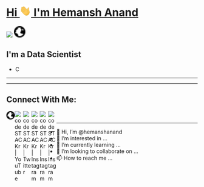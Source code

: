 # [Hi <img src="https://raw.githubusercontent.com/ABSphreak/ABSphreak/master/gifs/Hi.gif" width="30px"> I'm Hemansh Anand][website]
<!-- [<img height="30" src="https://img.shields.io/badge/twitter-%231DA1F2.svg?&style=for-the-badge&logo=twitter&logoColor=white" />][twitter] -->
<!-- [<img height="30" src = "https://img.shields.io/badge/Youtube-%23E4405F.svg?&style=for-the-badge&logo=Youtube&logoColor=white">][Youtube]  -->
[<img height="30" src="https://img.shields.io/badge/LinkedIn-0077B5?style=for-the-badge&logo=linkedin&logoColor=white" />][linkedin]
[<img height="30" src="https://raw.githubusercontent.com/iconic/open-iconic/master/svg/globe.svg" />][website]

## I'm a Data Scientist

- C

---




[twitter]: https://twitter.com/python_engineer
[youtube]: http://youtube.com/c/pythonengineer
[website]: https://www.python-engineer.com/
[devto]: https://dev.to/python_engineer
[instagram]: https://www.instagram.com/patloeber/
[discord]: https://discord.gg/FHMg9tKFSN
[linkedin]: https://www.linkedin.com/in/hemanshanand/

---

## Connect With Me:

[<img align="left" alt="codeSTACKr.com" width="22px" src="https://raw.githubusercontent.com/iconic/open-iconic/master/svg/globe.svg" />][website]
[<img align="left" alt="codeSTACKr | YouTube" width="22px" src="https://cdn.jsdelivr.net/npm/simple-icons@v3/icons/youtube.svg" />][youtube]
[<img align="left" alt="codeSTACKr | Twitter" width="22px" src="https://cdn.jsdelivr.net/npm/simple-icons@v3/icons/twitter.svg" />][twitter]
[<img align="left" alt="codeSTACKr | Instagram" width="22px" src="https://cdn.jsdelivr.net/npm/simple-icons@v3/icons/instagram.svg" />][instagram]
[<img align="left" alt="codeSTACKr | Instagram" width="22px" src="https://cdn.jsdelivr.net/npm/simple-icons@v3/icons/discord.svg" />][discord]
[<img align="left" alt="codeSTACKr | Instagram" width="22px" src="https://cdn.jsdelivr.net/npm/simple-icons@v3/icons/dev-dot-to.svg" />][devto]

<br />

---


- 👋 Hi, I’m @hemanshanand
- 👀 I’m interested in ...
- 🌱 I’m currently learning ...
- 💞️ I’m looking to collaborate on ...
- 📫 How to reach me ...

<!---
hemanshanand/hemanshanand is a ✨ special ✨ repository because its `README.md` (this file) appears on your GitHub profile.
You can click the Preview link to take a look at your changes.
--->

